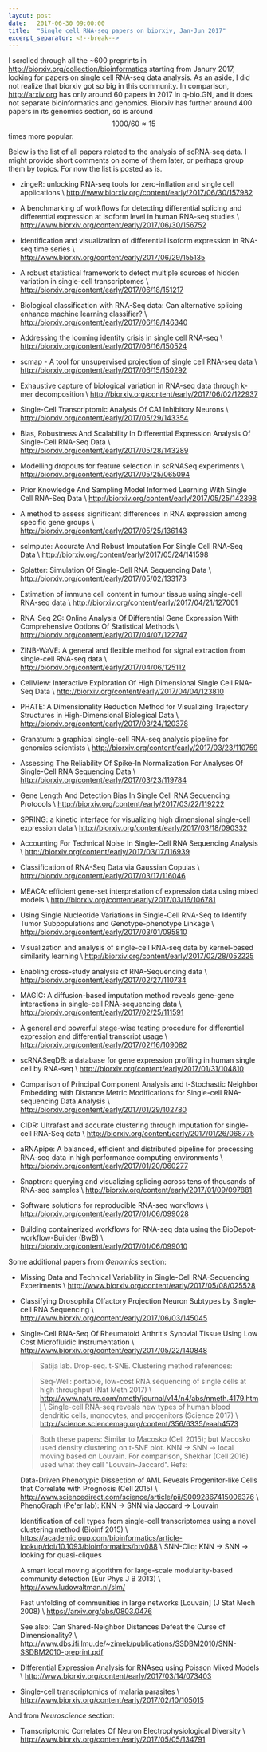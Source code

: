```yaml
---
layout: post
date:   2017-06-30 09:00:00
title:  "Single cell RNA-seq papers on biorxiv, Jan-Jun 2017"
excerpt_separator: <!--break-->
---
```


I scrolled through all the ~600 preprints in <http://biorxiv.org/collection/bioinformatics> starting from Janury 2017, looking for papers on single cell RNA-seq data analysis. As an aside, I did not realize that biorxiv got so big in this community. In comparison, <http://arxiv.org> has only around 60 papers in 2017 in q-bio.GN, and it does not separate bioinformatics and genomics. Biorxiv has further around 400 papers in its genomics section, so is around $$1000/60 \approx 15$$ times more popular.

Below is the list of all papers related to the analysis of scRNA-seq data. I might provide short comments on some of them later, or perhaps group them by topics. For now the list is posted as is.

<!--break-->

* zingeR: unlocking RNA-seq tools for zero-inflation and single cell applications \\
  <http://www.biorxiv.org/content/early/2017/06/30/157982>

* A benchmarking of workflows for detecting differential splicing and differential expression at isoform level in human RNA-seq studies \\
  <http://www.biorxiv.org/content/early/2017/06/30/156752>

* Identification and visualization of differential isoform expression in RNA-seq time series \\
  <http://www.biorxiv.org/content/early/2017/06/29/155135>

* A robust statistical framework to detect multiple sources of hidden variation in single-cell transcriptomes \\
  <http://biorxiv.org/content/early/2017/06/18/151217>

* Biological classification with RNA-Seq data: Can alternative splicing enhance machine learning classifier? \\
  <http://biorxiv.org/content/early/2017/06/18/146340>

* Addressing the looming identity crisis in single cell RNA-seq \\
  <http://biorxiv.org/content/early/2017/06/16/150524>

* scmap - A tool for unsupervised projection of single cell RNA-seq data \\
  <http://biorxiv.org/content/early/2017/06/15/150292>

* Exhaustive capture of biological variation in RNA-seq data through k-mer decomposition \\
  <http://biorxiv.org/content/early/2017/06/02/122937>

* Single-Cell Transcriptomic Analysis Of CA1 Inhibitory Neurons \\
  <http://biorxiv.org/content/early/2017/05/29/143354>

* Bias, Robustness And Scalability In Differential Expression Analysis Of Single-Cell RNA-Seq Data \\
  <http://biorxiv.org/content/early/2017/05/28/143289>

* Modelling dropouts for feature selection in scRNASeq experiments \\
  <http://biorxiv.org/content/early/2017/05/25/065094>

* Prior Knowledge And Sampling Model Informed Learning With Single Cell RNA-Seq Data \\
  <http://biorxiv.org/content/early/2017/05/25/142398>

* A method to assess significant differences in RNA expression among specific gene groups \\
  <http://biorxiv.org/content/early/2017/05/25/136143>

* scImpute: Accurate And Robust Imputation For Single Cell RNA-Seq Data \\
  <http://biorxiv.org/content/early/2017/05/24/141598>

* Splatter: Simulation Of Single-Cell RNA Sequencing Data \\
  <http://biorxiv.org/content/early/2017/05/02/133173>

* Estimation of immune cell content in tumour tissue using single-cell RNA-seq data \\
  <http://biorxiv.org/content/early/2017/04/21/127001>

* RNA-Seq 2G: Online Analysis Of Differential Gene Expression With Comprehensive Options Of Statistical Methods \\
  <http://biorxiv.org/content/early/2017/04/07/122747>

* ZINB-WaVE: A general and flexible method for signal extraction from single-cell RNA-seq data \\  
  <http://biorxiv.org/content/early/2017/04/06/125112>

* CellView: Interactive Exploration Of High Dimensional Single Cell RNA-Seq Data \\
  <http://biorxiv.org/content/early/2017/04/04/123810>

* PHATE: A Dimensionality Reduction Method for Visualizing Trajectory Structures in High-Dimensional Biological Data \\
  <http://biorxiv.org/content/early/2017/03/24/120378>

* Granatum: a graphical single-cell RNA-seq analysis pipeline for genomics scientists \\
  <http://biorxiv.org/content/early/2017/03/23/110759>

* Assessing The Reliability Of Spike-In Normalization For Analyses Of Single-Cell RNA Sequencing Data \\
  <http://biorxiv.org/content/early/2017/03/23/119784>

* Gene Length And Detection Bias In Single Cell RNA Sequencing Protocols \\
  <http://biorxiv.org/content/early/2017/03/22/119222>

* SPRING: a kinetic interface for visualizing high dimensional single-cell expression data \\
  <http://biorxiv.org/content/early/2017/03/18/090332>

* Accounting For Technical Noise In Single-Cell RNA Sequencing Analysis \\
  <http://biorxiv.org/content/early/2017/03/17/116939>

* Classification of RNA-Seq Data via Gaussian Copulas \\
  <http://biorxiv.org/content/early/2017/03/17/116046>

* MEACA: efficient gene-set interpretation of expression data using mixed models \\
  <http://biorxiv.org/content/early/2017/03/16/106781>

* Using Single Nucleotide Variations in Single-Cell RNA-Seq to Identify Tumor Subpopulations and Genotype-phenotype Linkage \\
  <http://biorxiv.org/content/early/2017/03/01/095810>

* Visualization and analysis of single-cell RNA-seq data by kernel-based similarity learning \\
  <http://biorxiv.org/content/early/2017/02/28/052225>

* Enabling cross-study analysis of RNA-Sequencing data \\
  <http://biorxiv.org/content/early/2017/02/27/110734>

* MAGIC: A diffusion-based imputation method reveals gene-gene interactions in single-cell RNA-sequencing data \\
  <http://biorxiv.org/content/early/2017/02/25/111591>

* A general and powerful stage-wise testing procedure for differential expression and differential transcript usage \\
  <http://biorxiv.org/content/early/2017/02/16/109082>

* scRNASeqDB: a database for gene expression profiling in human single cell by RNA-seq \\
  <http://biorxiv.org/content/early/2017/01/31/104810>

* Comparison of Principal Component Analysis and t-Stochastic Neighbor Embedding with Distance Metric Modifications for Single-cell RNA-sequencing Data Analysis \\
  <http://biorxiv.org/content/early/2017/01/29/102780>

* CIDR: Ultrafast and accurate clustering through imputation for single-cell RNA-Seq data \\
  <http://biorxiv.org/content/early/2017/01/26/068775>

* aRNApipe: A balanced, efficient and distributed pipeline for processing RNA-seq data in high performance computing environments \\
  <http://biorxiv.org/content/early/2017/01/20/060277>

* Snaptron: querying and visualizing splicing across tens of thousands of RNA-seq samples \\
  <http://biorxiv.org/content/early/2017/01/09/097881>

* Software solutions for reproducible RNA-seq workflows \\
  <http://biorxiv.org/content/early/2017/01/06/099028>

* Building containerized workflows for RNA-seq data using the BioDepot-workflow-Builder (BwB) \\
  <http://biorxiv.org/content/early/2017/01/06/099010>
  
  
Some additional papers from *Genomics* section:

* Missing Data and Technical Variability in Single-Cell RNA-Sequencing Experiments \\
  <http://www.biorxiv.org/content/early/2017/05/08/025528>
  
* Classifying Drosophila Olfactory Projection Neuron Subtypes by Single-cell RNA Sequencing \\
  <http://www.biorxiv.org/content/early/2017/06/03/145045>
  
* Single-Cell RNA-Seq Of Rheumatoid Arthritis Synovial Tissue Using Low Cost Microfluidic Instrumentation \\ 
  <http://www.biorxiv.org/content/early/2017/05/22/140848>
  
  > Satija lab. Drop-seq. t-SNE. Clustering method references:
   
  > Seq-Well: portable, low-cost RNA sequencing of single cells at high throughput (Nat Meth 2017) \\
  <http://www.nature.com/nmeth/journal/v14/n4/abs/nmeth.4179.html> \\
  Single-cell RNA-seq reveals new types of human blood dendritic cells, monocytes, and progenitors (Science 2017) \\
  <http://science.sciencemag.org/content/356/6335/eaah4573>

  > Both these papers: Similar to Macosko (Cell 2015); but Macosko used density clustering on t-SNE plot. KNN -> SNN -> local moving based on Louvain. For comparison, Shekhar (Cell 2016) used what they call "Louvain-Jaccard". Refs:
      
  Data-Driven Phenotypic Dissection of AML Reveals Progenitor-like Cells that Correlate with Prognosis (Cell 2015) \\
  <http://www.sciencedirect.com/science/article/pii/S0092867415006376>  \\
  PhenoGraph (Pe'er lab): KNN -> SNN via Jaccard -> Louvain
           
  Identification of cell types from single-cell transcriptomes using a novel clustering method (Bioinf 2015) \\
  <https://academic.oup.com/bioinformatics/article-lookup/doi/10.1093/bioinformatics/btv088> \\
  SNN-Cliq: KNN -> SNN -> looking for quasi-cliques
           
  A smart local moving algorithm for large-scale modularity-based community detection (Eur Phys J B 2013) \\
  <http://www.ludowaltman.nl/slm/>
            
  Fast unfolding of communities in large networks [Louvain] (J Stat Mech 2008) \\
  <https://arxiv.org/abs/0803.0476>
  
  See also: Can Shared-Neighbor Distances Defeat the Curse of Dimensionality? \\
  <http://www.dbs.ifi.lmu.de/~zimek/publications/SSDBM2010/SNN-SSDBM2010-preprint.pdf>
     
* Differential Expression Analysis for RNAseq using Poisson Mixed Models \\
  <http://www.biorxiv.org/content/early/2017/03/14/073403>
  
* Single-cell transcriptomics of malaria parasites \\
  <http://www.biorxiv.org/content/early/2017/02/10/105015>
  
And from *Neuroscience* section:

* Transcriptomic Correlates Of Neuron Electrophysiological Diversity \\
  <http://www.biorxiv.org/content/early/2017/05/05/134791>


